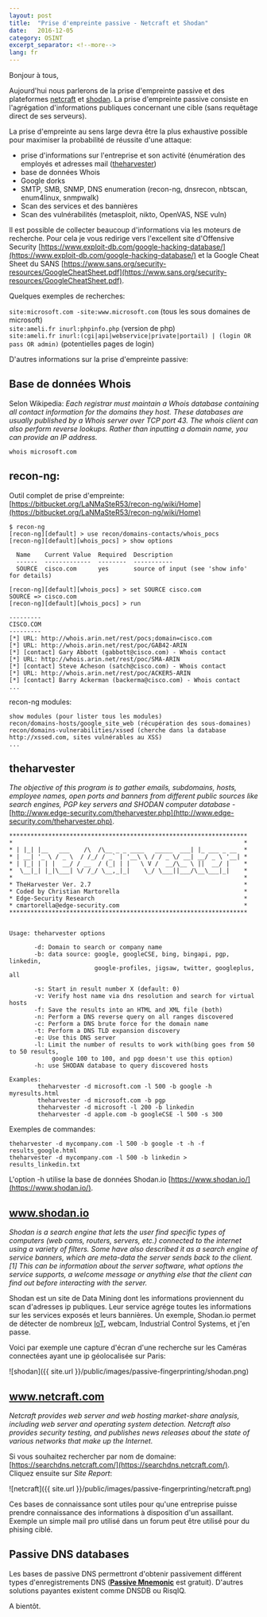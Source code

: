 ```yaml
---
layout: post
title:  "Prise d'empreinte passive - Netcraft et Shodan"
date:   2016-12-05
category: OSINT
excerpt_separator: <!--more-->
lang: fr
---
```

Bonjour à tous, 
  
Aujourd'hui nous parlerons de la prise d'empreinte passive et des plateformes [netcraft](https://www.netcraft.com/) et [shodan](https://www.shodan.io/). La prise d'empreinte passive consiste en l'agrégation d'informations publiques concernant une cible (sans requêtage direct de ses serveurs).  
<!--more-->
  
La prise d'empreinte au sens large devra être la plus exhaustive possible pour maximiser la probabilité de réussite d'une attaque:  
 
 - prise d'informations sur l'entreprise et son activité (énumération des employés et adresses mail ([theharvester](https://code.google.com/archive/p/theharvester/))
 - base de données Whois
 - Google dorks
 - SMTP, SMB, SNMP, DNS enumeration (recon-ng, dnsrecon, nbtscan, enum4linux, snmpwalk)
 - Scan des services et des bannières
 - Scan des vulnérabilités (metasploit, nikto, OpenVAS, NSE vuln)
  
Il est possible de collecter beaucoup d'informations via les moteurs de recherche. Pour cela je vous redirige vers l'excellent site d'Offensive Security [https://www.exploit-db.com/google-hacking-database/](https://www.exploit-db.com/google-hacking-database/) et la Google Cheat Sheet du SANS [https://www.sans.org/security-resources/GoogleCheatSheet.pdf](https://www.sans.org/security-resources/GoogleCheatSheet.pdf).  
  
Quelques exemples de recherches:  
  
```site:microsoft.com -site:www.microsoft.com``` (tous les sous domaines de microsoft)  
```site:ameli.fr inurl:phpinfo.php``` (version de php)  
```site:ameli.fr inurl:(cgi|api|webservice|private|portail) | (login OR pass OR admin)``` (potentielles pages de login)  

  
D'autres informations sur la prise d'empreinte passive:  
  
## Base de données Whois  
  
Selon Wikipedia: *Each registrar must maintain a Whois database containing all contact information for the domains they host. These databases are usually published by a Whois server over TCP port 43. The whois client can also perform reverse lookups. Rather than inputting a domain name, you can provide an IP address.*  
  
```whois microsoft.com```  
  
##  recon-ng:  
  
Outil complet de prise d'empreinte: [https://bitbucket.org/LaNMaSteR53/recon-ng/wiki/Home](https://bitbucket.org/LaNMaSteR53/recon-ng/wiki/Home)
  
```
$ recon-ng
[recon-ng][default] > use recon/domains-contacts/whois_pocs
[recon-ng][default][whois_pocs] > show options

  Name    Current Value  Required  Description
  ------  -------------  --------  -----------
  SOURCE  cisco.com      yes       source of input (see 'show info' for details)

[recon-ng][default][whois_pocs] > set SOURCE cisco.com
SOURCE => cisco.com
[recon-ng][default][whois_pocs] > run

---------
CISCO.COM
---------
[*] URL: http://whois.arin.net/rest/pocs;domain=cisco.com
[*] URL: http://whois.arin.net/rest/poc/GAB42-ARIN
[*] [contact] Gary Abbott (gabbott@cisco.com) - Whois contact
[*] URL: http://whois.arin.net/rest/poc/SMA-ARIN
[*] [contact] Steve Acheson (satch@cisco.com) - Whois contact
[*] URL: http://whois.arin.net/rest/poc/ACKER5-ARIN
[*] [contact] Barry Ackerman (backerma@cisco.com) - Whois contact
...
```  
  
recon-ng modules:  
```
show modules (pour lister tous les modules)
recon/domains-hosts/google_site_web (récupération des sous-domaines)
recon/domains-vulnerabilities/xssed (cherche dans la database http://xssed.com, sites vulnérables au XSS)
...
```
  
## theharvester  
  
*The objective of this program is to gather emails, subdomains, hosts, employee names, open ports and banners from different public sources like search engines, PGP key servers and SHODAN computer database* - [http://www.edge-security.com/theharvester.php](http://www.edge-security.com/theharvester.php).  
  
```
*******************************************************************
*                                                                 *
* | |_| |__   ___    /\  /\__ _ _ ____   _____  ___| |_ ___ _ __  *
* | __| '_ \ / _ \  / /_/ / _` | '__\ \ / / _ \/ __| __/ _ \ '__| *
* | |_| | | |  __/ / __  / (_| | |   \ V /  __/\__ \ ||  __/ |    *
*  \__|_| |_|\___| \/ /_/ \__,_|_|    \_/ \___||___/\__\___|_|    *
*                                                                 *
* TheHarvester Ver. 2.7                                           *
* Coded by Christian Martorella                                   *
* Edge-Security Research                                          *
* cmartorella@edge-security.com                                   *
*******************************************************************


Usage: theharvester options 

       -d: Domain to search or company name
       -b: data source: google, googleCSE, bing, bingapi, pgp, linkedin,
                        google-profiles, jigsaw, twitter, googleplus, all

       -s: Start in result number X (default: 0)
       -v: Verify host name via dns resolution and search for virtual hosts
       -f: Save the results into an HTML and XML file (both)
       -n: Perform a DNS reverse query on all ranges discovered
       -c: Perform a DNS brute force for the domain name
       -t: Perform a DNS TLD expansion discovery
       -e: Use this DNS server
       -l: Limit the number of results to work with(bing goes from 50 to 50 results,
            google 100 to 100, and pgp doesn't use this option)
       -h: use SHODAN database to query discovered hosts

Examples:
        theharvester -d microsoft.com -l 500 -b google -h myresults.html
        theharvester -d microsoft.com -b pgp
        theharvester -d microsoft -l 200 -b linkedin
        theharvester -d apple.com -b googleCSE -l 500 -s 300
```  
  
Exemples de commandes:  
  
```
theharvester -d mycompany.com -l 500 -b google -t -h -f results_google.html
theharvester -d mycompany.com -l 500 -b linkedin > results_linkedin.txt
```
  
L'option -h utilise la base de données Shodan.io [https://www.shodan.io/](https://www.shodan.io/).  
  
## www.shodan.io  
  
*Shodan is a search engine that lets the user find specific types of computers (web cams, routers, servers, etc.) connected to the internet using a variety of filters. Some have also described it as a search engine of service banners, which are meta-data the server sends back to the client.[1] This can be information about the server software, what options the service supports, a welcome message or anything else that the client can find out before interacting with the server.*  
  
Shodan est un site de Data Mining dont les informations proviennent du scan d'adresses ip publiques. Leur service agrége toutes les informations sur les services exposés et leurs bannières. Un exemple, Shodan.io permet de détecter de nombreux [IoT](https://www.owasp.org/index.php/OWASP_Internet_of_Things_Project), webcam, Industrial Control Systems, et j'en passe.  
  
Voici par exemple une capture d'écran d'une recherche sur les Caméras connectées ayant une ip géolocalisée sur Paris:
  
![shodan]({{ site.url }}/public/images/passive-fingerprinting/shodan.png)  
  
## www.netcraft.com  
  
*Netcraft provides web server and web hosting market-share analysis, including web server and operating system detection. Netcraft also provides security testing, and publishes news releases about the state of various networks that make up the Internet.*  
  
Si vous souhaitez rechercher par nom de domaine: [https://searchdns.netcraft.com/](https://searchdns.netcraft.com/).  
Cliquez ensuite sur *Site Report*:  
  
![netcraft]({{ site.url }}/public/images/passive-fingerprinting/netcraft.png)  
  
Ces bases de connaissance sont utiles pour qu'une entreprise puisse prendre connaissance des informations à disposition d'un assaillant. Exemple un simple mail pro utilisé dans un forum peut être utilisé pour du phising ciblé.  
  
## Passive DNS databases  
  
Les bases de passive DNS permettront d'obtenir passivement différent types d'enregistrements DNS (**[Passive Mnemonic](https://passivedns.mnemonic.no/search)** est gratuit). D'autres solutions payantes existent comme DNSDB ou RisqIQ.  
  
A bientôt.

